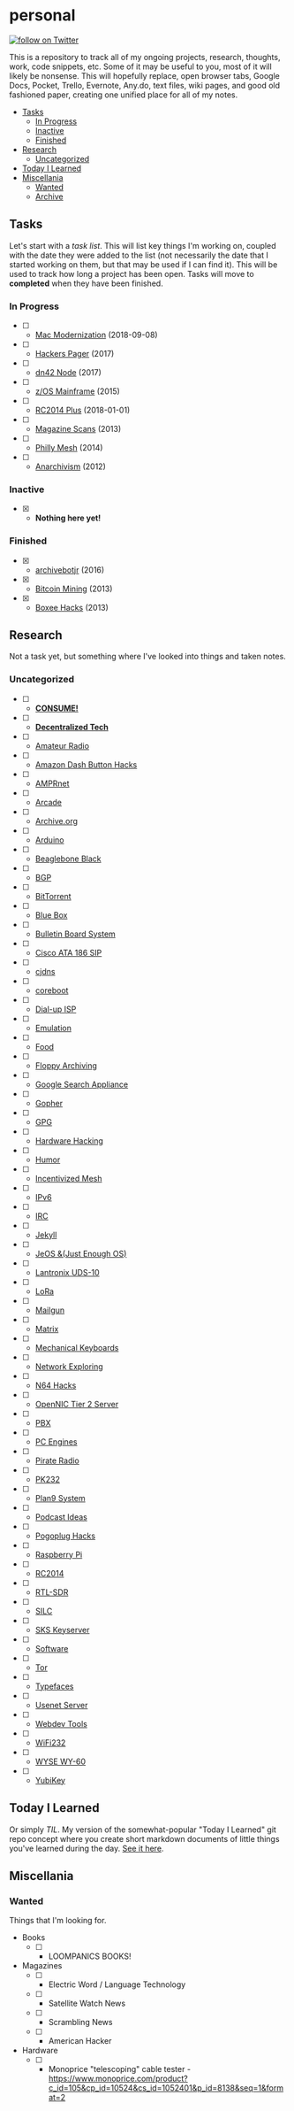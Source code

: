 # personal
<a href="https://twitter.com/intent/follow?screen_name=famicoman">
        <img src="https://img.shields.io/twitter/follow/Famicoman.svg?style=social"
            alt="follow on Twitter"></a>

This is a repository to track all of my ongoing projects, research, thoughts, work, code snippets, etc. Some of it may be useful to you, most of it will likely be nonsense. This will hopefully replace, open browser tabs, Google Docs, Pocket, Trello, Evernote, Any.do, text files, wiki pages, and good old fashioned paper, creating one unified place for all of my notes.

* [Tasks](#tasks)
	* [In Progress](#in-progress)
	* [Inactive](#inactive)
	* [Finished](#finished)
* [Research](#research)
	* [Uncategorized](#uncategorized)
* [Today I Learned](#today-i-learned)
* [Miscellania](#miscellania)
	* [Wanted](#wanted)
	* [Archive](#archive)
	
## Tasks

Let's start with a *task list*. This will list key things I'm working on, coupled with the date they were added to the list (not necessarily the date that I started working on them, but that may be used if I can find it). This will be used to track how long a project has been open. Tasks will move to **completed** when they have been finished.


### In Progress

- [ ] - [Mac Modernization](projects/hardware/mac-modernization.md) (2018-09-08)
- [ ] - [Hackers Pager](projects/hardware/hackers-pager.md) (2017)
- [ ] - [dn42 Node](projects/networking/dn42-node.md) (2017)
- [ ] - [z/OS Mainframe](projects/emulation/zos-mainframe/zos-mainframe.md) (2015)
- [ ] - [RC2014 Plus](prohects/hardware/rc2014-plus.md) (2018-01-01)
- [ ] - [Magazine Scans](projects/scans/magazine-scans.md) (2013)
- [ ] - [Philly Mesh](projects/groups/phillymesh.md) (2014)
- [ ] - [Anarchivism](projects/sites/anarchivism.md) (2012)


### Inactive

- [x] - **Nothing here yet!**

### Finished

- [x] - [archivebotjr](projects/software/archivebotjr.md) (2016)
- [x] - [Bitcoin Mining](projects/software/bitcoin-mining) (2013)
- [x] - [Boxee Hacks](projects/software/boxee-hacks.md) (2013)

## Research

Not a task yet, but something where I've looked into things and taken notes.

### Uncategorized

- [ ] - [**CONSUME!**](research/consume.md)
- [ ] - [**Decentralized Tech**](research/decentralized-tech.md)
- [ ] - [Amateur Radio](research/amateur-radio.md)
- [ ] - [Amazon Dash Button Hacks](research/amazon-dash-button-hacks.md)
- [ ] - [AMPRnet](research/amprnet.md)
- [ ] - [Arcade](research/arcade.md)
- [ ] - [Archive.org](research/archive-org.md)
- [ ] - [Arduino](research/arduino.md)
- [ ] - [Beaglebone Black](research/beaglebone-black.md)
- [ ] - [BGP](research/bgp.md)
- [ ] - [BitTorrent](research/bittorrent.md)
- [ ] - [Blue Box](research/blue-box.md)
- [ ] - [Bulletin Board System](research/bbs.md)
- [ ] - [Cisco ATA 186 SIP](research/cisco-ata-186-sip.md)
- [ ] - [cjdns](research/cjdns.md)
- [ ] - [coreboot](research/coreboot.md)
- [ ] - [Dial-up ISP](research/dial-up-isp.md)
- [ ] - [Emulation](research/emulation.md)
- [ ] - [Food](research/food.md)
- [ ] - [Floppy Archiving](research/floppy-archiving.md)
- [ ] - [Google Search Appliance](research/google-search-appliance.md)
- [ ] - [Gopher](research/gopher.md)
- [ ] - [GPG](research/gpg.md)
- [ ] - [Hardware Hacking](research/hardware-hacking.md)
- [ ] - [Humor](research/humor.md)
- [ ] - [Incentivized Mesh](research/incentivised-mesh.md)
- [ ] - [IPv6](research/ipv6.md)
- [ ] - [IRC](research/irc.md)
- [ ] - [Jekyll](research/jekyll.md)
- [ ] - [JeOS &(Just Enough OS)](research/jeos.md)
- [ ] - [Lantronix UDS-10](research/lantronix-uds10.md)
- [ ] - [LoRa](research/lora.md)
- [ ] - [Mailgun](research/mailgun.md)
- [ ] - [Matrix](research/matrix.md)
- [ ] - [Mechanical Keyboards](research/mechanical-keyboards.md)
- [ ] - [Network Exploring](research/network-exploring.md)
- [ ] - [N64 Hacks](research/n64-hacks.md)
- [ ] - [OpenNIC Tier 2 Server](research/opennic-tier-2-server.md)
- [ ] - [PBX](research/pbx.md)
- [ ] - [PC Engines](research/pc-engines.md)
- [ ] - [Pirate Radio](research/pirate-radio.md)
- [ ] - [PK232](research/pk232.md)
- [ ] - [Plan9 System](research/plan9-system.md)
- [ ] - [Podcast Ideas](research/podcast-ideas.md)
- [ ] - [Pogoplug Hacks](research/pogoplug-hacks.md)
- [ ] - [Raspberry Pi](research/raspberry-pi.md)
- [ ] - [RC2014](research/rc2014.md)
- [ ] - [RTL-SDR](research/rtl-sdr.md)
- [ ] - [SILC](research/silc.md)
- [ ] - [SKS Keyserver](research/sks-keyserver.md)
- [ ] - [Software](research/software.md)
- [ ] - [Tor](research/tor.md)
- [ ] - [Typefaces](research/typefaces.md)
- [ ] - [Usenet Server](research/usenet-server.md)
- [ ] - [Webdev Tools](research/webdev-tools.md)
- [ ] - [WiFi232](research/wifi232.md)
- [ ] - [WYSE WY-60](research/wyse-wy-60/wyse-wy-60.md)
- [ ] - [YubiKey](research/yubikey.md)

## Today I Learned

Or simply _TIL_. My version of the somewhat-popular "Today I Learned" git repo concept where you create short markdown documents of little things you've learned during the day. [See it here](til/README.md).


## Miscellania

### Wanted

Things that I'm looking for.

* Books
	- [ ] - LOOMPANICS BOOKS!
* Magazines
	- [ ] - Electric Word / Language Technology
	- [ ] - Satellite Watch News
	- [ ] - Scrambling News
	- [ ] - American Hacker
* Hardware
	- [ ] - Monoprice "telescoping" cable tester - https://www.monoprice.com/product?c_id=105&cp_id=10524&cs_id=1052401&p_id=8138&seq=1&format=2